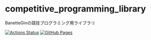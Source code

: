 # competitive_programming_library

BanetteGinの競技プログラミング用ライブラリ

 [![Actions Status](https://github.com/BanetteGin/competitive_programming_library/workflows/verify/badge.svg)](https://github.com/BanetteGin/competitive_programming_library/actions)
[![GitHub Pages](https://img.shields.io/static/v1?label=GitHub+Pages&message=+&color=brightgreen&logo=github)](https://BanetteGin.github.io/competitive_programming_library/)
